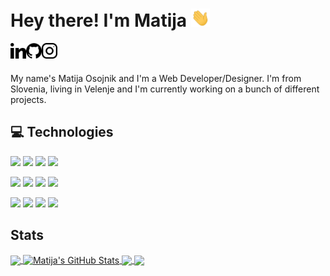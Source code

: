 # Hey there! I'm Matija <img src="https://github.com/MatijaOsojnik/MatijaOsojnik/blob/master/wave.gif?raw=true" width="30px">

<a href="https://www.linkedin.com/in/matija-osojnik-6b0900193/">
  <img align="left" alt="Matija Osojnik | LinkedIn" width="25px" color="white" src="https://github.com/MatijaOsojnik/MatijaOsojnik/blob/master/linkedin.svg" />
</a>
<a href="https://github.com/MatijaOsojnik">
  <img align="left" alt="Matija Osojnik | Github" width="25px" src="https://github.com/MatijaOsojnik/MatijaOsojnik/blob/master/github.svg" />
</a>
<a href="https://www.instagram.com/matijaosojnik/">
  <img align="left" alt="Matija Osojnik | Instagram" width="25px" src="https://github.com/MatijaOsojnik/MatijaOsojnik/blob/master/instagram.svg" />
</a>

<br />
<br />


My name's Matija Osojnik and I'm a Web Developer/Designer. I'm from Slovenia, living in Velenje and I'm currently working on a bunch of different projects.

## 💻 Technologies

![](https://img.shields.io/badge/Javascript-informational?style=flat&logo=JavaScript&logoColor=white&color=2bbc8a)
![](https://img.shields.io/badge/Ruby-informational?style=flat&logo=Ruby&logoColor=white&color=2bbc8a)
![](https://img.shields.io/badge/Dart-informational?style=flat&logo=Dart&logoColor=white&color=2bbc8a)
![](https://img.shields.io/badge/Python-informational?style=flat&logo=Python&logoColor=white&color=2bbc8a)

![](https://img.shields.io/badge/VueJS-informational?style=flat&logo=Vue.js&logoColor=white&color=2bbc8a)
![](https://img.shields.io/badge/NodeJS-informational?style=flat&logo=Node.js&logoColor=white&color=2bbc8a)
![](https://img.shields.io/badge/Rails-informational?style=flat&logo=Ruby-on-Rails&logoColor=white&color=2bbc8a)
![](https://img.shields.io/badge/Flutter-informational?style=flat&logo=Flutter&logoColor=white&color=2bbc8a)

![](https://img.shields.io/badge/CSS3-informational?style=flat&logo=CSS3&logoColor=white&color=2bbc8a)
![](https://img.shields.io/badge/Vuetify-informational?style=flat&logo=Vuetify&logoColor=white&color=2bbc8a)
![](https://img.shields.io/badge/Bootstrap-informational?style=flat&logo=Bootstrap&logoColor=white&color=2bbc8a)
![](https://img.shields.io/badge/TailwindCSS-informational?style=flat&logo=Tailwind-CSS&logoColor=white&color=2bbc8a)


## Stats

<a href="https://github.com/MatijaOsojnik/MatijaOsojnik">
  <img align="center" src="https://github-readme-stats.vercel.app/api/top-langs/?username=MatijaOsojnik&hide=java,html&title_color=ffffff&text_color=c9cacc&icon_color=2bbc8a&bg_color=1d1f21" />
</a>

<a href="https://github.com/MatijaOsojnik/MatijaOsojnik">
  <img align="center" src="https://github-readme-stats.vercel.app/api?username=MatijaOsojnik&show_icons=true&line_height=27&count_private=true&title_color=ffffff&text_color=c9cacc&icon_color=2bbc8a&bg_color=1d1f21" alt="Matija's GitHub Stats" />
</a>

<a href="https://github.com/MatijaOsojnik/medio">
  <img align="center" src="https://github-readme-stats.vercel.app/api/pin/?username=MatijaOsojnik&repo=medio&title_color=ffffff&text_color=c9cacc&icon_color=2bbc8a&bg_color=1d1f21" />
</a>


<a href="https://github.com/MatijaOsojnik/languor">
  <img align="center" src="https://github-readme-stats.vercel.app/api/pin/?username=MatijaOsojnik&repo=languor&title_color=ffffff&text_color=c9cacc&icon_color=2bbc8a&bg_color=1d1f21" />
</a>    

<!-- Resources -->
<!-- Icons: https://simpleicons.org/ -->
<!-- GitHub Stats: https://github.com/anuraghazra/github-readme-stats -->
<!-- Emojis: https://emojipedia.org/emoji/ -->
<!-- Shields: https://shields.io/ -->
<!-- Awesome GitHub Profile README: https://github.com/abhisheknaiidu/awesome-github-profile-readme -->
